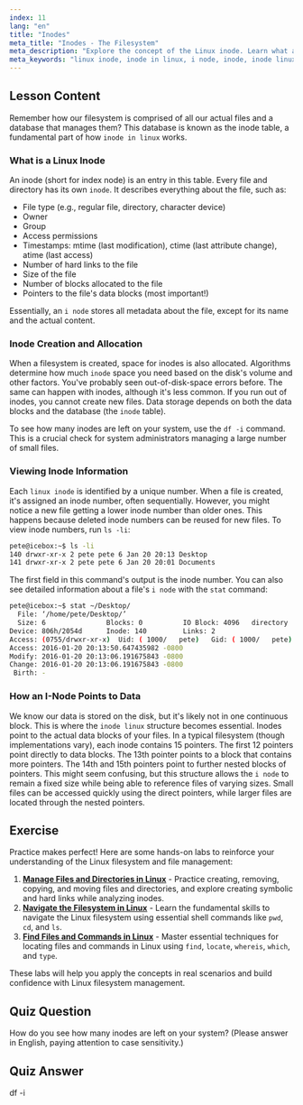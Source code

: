 ```yaml
---
index: 11
lang: "en"
title: "Inodes"
meta_title: "Inodes - The Filesystem"
meta_description: "Explore the concept of the Linux inode. Learn what an i-node is, how inodes in Linux manage file metadata, and how to check inode usage with `df -i` and `ls -li`."
meta_keywords: "linux inode, inode in linux, i node, inode, inode linux, inode number, filesystem, df -i, ls -li, stat"
---
```


## Lesson Content

Remember how our filesystem is comprised of all our actual files and a database that manages them? This database is known as the inode table, a fundamental part of how `inode in linux` works.

### What is a Linux Inode

An inode (short for index node) is an entry in this table. Every file and directory has its own `inode`. It describes everything about the file, such as:

- File type (e.g., regular file, directory, character device)
- Owner
- Group
- Access permissions
- Timestamps: mtime (last modification), ctime (last attribute change), atime (last access)
- Number of hard links to the file
- Size of the file
- Number of blocks allocated to the file
- Pointers to the file's data blocks (most important!)

Essentially, an `i node` stores all metadata about the file, except for its name and the actual content.

### Inode Creation and Allocation

When a filesystem is created, space for inodes is also allocated. Algorithms determine how much `inode` space you need based on the disk's volume and other factors. You've probably seen out-of-disk-space errors before. The same can happen with inodes, although it's less common. If you run out of inodes, you cannot create new files. Data storage depends on both the data blocks and the database (the `inode` table).

To see how many inodes are left on your system, use the `df -i` command. This is a crucial check for system administrators managing a large number of small files.

### Viewing Inode Information

Each `linux inode` is identified by a unique number. When a file is created, it's assigned an inode number, often sequentially. However, you might notice a new file getting a lower inode number than older ones. This happens because deleted inode numbers can be reused for new files. To view inode numbers, run `ls -li`:

```bash
pete@icebox:~$ ls -li
140 drwxr-xr-x 2 pete pete 6 Jan 20 20:13 Desktop
141 drwxr-xr-x 2 pete pete 6 Jan 20 20:01 Documents
```

The first field in this command's output is the inode number. You can also see detailed information about a file's `i node` with the `stat` command:

```bash
pete@icebox:~$ stat ~/Desktop/
  File: ‘/home/pete/Desktop/’
  Size: 6               Blocks: 0          IO Block: 4096   directory
Device: 806h/2054d      Inode: 140         Links: 2
Access: (0755/drwxr-xr-x)  Uid: ( 1000/   pete)   Gid: ( 1000/   pete)
Access: 2016-01-20 20:13:50.647435982 -0800
Modify: 2016-01-20 20:13:06.191675843 -0800
Change: 2016-01-20 20:13:06.191675843 -0800
 Birth: -
```

### How an I-Node Points to Data

We know our data is stored on the disk, but it's likely not in one continuous block. This is where the `inode linux` structure becomes essential. Inodes point to the actual data blocks of your files. In a typical filesystem (though implementations vary), each inode contains 15 pointers. The first 12 pointers point directly to data blocks. The 13th pointer points to a block that contains more pointers. The 14th and 15th pointers point to further nested blocks of pointers. This might seem confusing, but this structure allows the `i node` to remain a fixed size while being able to reference files of varying sizes. Small files can be accessed quickly using the direct pointers, while larger files are located through the nested pointers.

## Exercise

Practice makes perfect! Here are some hands-on labs to reinforce your understanding of the Linux filesystem and file management:

1. **[Manage Files and Directories in Linux](https://labex.io/labs/comptia-manage-files-and-directories-in-linux-590835)** - Practice creating, removing, copying, and moving files and directories, and explore creating symbolic and hard links while analyzing inodes.
2. **[Navigate the Filesystem in Linux](https://labex.io/labs/comptia-navigate-the-filesystem-in-linux-590971)** - Learn the fundamental skills to navigate the Linux filesystem using essential shell commands like `pwd`, `cd`, and `ls`.
3. **[Find Files and Commands in Linux](https://labex.io/labs/comptia-find-files-and-commands-in-linux-590834)** - Master essential techniques for locating files and commands in Linux using `find`, `locate`, `whereis`, `which`, and `type`.

These labs will help you apply the concepts in real scenarios and build confidence with Linux filesystem management.

## Quiz Question

How do you see how many inodes are left on your system? (Please answer in English, paying attention to case sensitivity.)

## Quiz Answer

df -i
